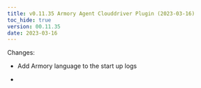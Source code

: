 ```yaml
---
title: v0.11.35 Armory Agent Clouddriver Plugin (2023-03-16)
toc_hide: true
version: 00.11.35
date: 2023-03-16
---
```


Changes:
- Add Armory language to the start up logs

-
